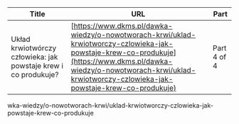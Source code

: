 | **Title**       | **URL**           | **Part**              |
|-----------------|-------------------|-----------------------|
| Układ krwiotwórczy człowieka: jak powstaje krew i co produkuje?         | [https://www.dkms.pl/dawka-wiedzy/o-nowotworach-krwi/uklad-krwiotworczy-czlowieka-jak-powstaje-krew-co-produkuje](https://www.dkms.pl/dawka-wiedzy/o-nowotworach-krwi/uklad-krwiotworczy-czlowieka-jak-powstaje-krew-co-produkuje)    | Part 4 of 4          |

wka-wiedzy/o-nowotworach-krwi/uklad-krwiotworczy-czlowieka-jak-powstaje-krew-co-produkuje
